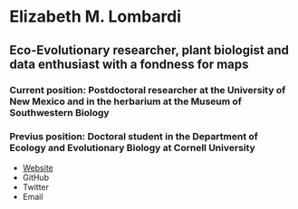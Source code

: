 # Elizabeth M. Lombardi
## Eco-Evolutionary researcher, plant biologist and data enthusiast with a fondness for maps
### Current position: Postdoctoral researcher at the University of New Mexico and in the herbarium at the Museum of Southwestern Biology
### Previus position: Doctoral student in the Department of Ecology and Evolutionary Biology at Cornell University


* [Website](https://elizabethlombardi.weebly.com/)
* GitHub
* Twitter
* Email
